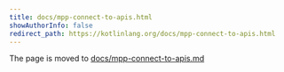 ```yaml
---
title: docs/mpp-connect-to-apis.html
showAuthorInfo: false
redirect_path: https://kotlinlang.org/docs/mpp-connect-to-apis.html
---
```


The page is moved to [docs/mpp-connect-to-apis.md](docs/mpp-connect-to-apis.md)
